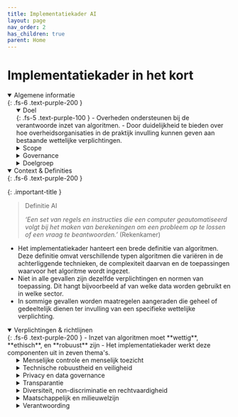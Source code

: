 ```yaml
---
title: Implementatiekader AI
layout: page
nav_order: 2
has_children: true
parent: Home
---
```

# Implementatiekader in het kort
<details open markdown="block">
<summary>Algemene informatie</summary>{: .fs-6 .text-purple-200	}

<details open markdown="block" style="padding-left: 20px">
<summary>Doel</summary>{: .fs-5 .text-purple-100	}
- Overheden ondersteunen bij de verantwoorde inzet van algoritmen.
- Door duidelijkheid te bieden over hoe overheidsorganisaties in de praktijk invulling kunnen geven aan bestaande wettelijke verplichtingen.
</details>

<details closed markdown="block" style="padding-left: 20px">
<summary>Scope</summary>{: .fs-5 .text-purple-100	}
- Het implementatiekader biedt een overzicht van de belangrijkste normen en maatregelen bij de ontwikkeling en implementatie van algoritmen.
- Het implementatiekader is niet alomvattend. Er zijn aanvullende verplichtingen voor domeinen zoals de zorg en de politie.
- Het implementatiekader is geen checklist. Het nemen van de maatregelen in dit kader leidt niet altijd rechtstreeks tot het voldoen aan een verplichting.
</details>

<details closed markdown="block" style="padding-left: 20px">
<summary>Governance</summary>{: .fs-5 .text-purple-100	}
- Ministeries zijn verantwoordelijk voor het identificeren en beheersen van risico's rond toepassing van algoritmes
- De Directie Coördinatie Algoritmes (DCA) van de Autoriteit Persoonsgegevens fungeert als externe algoritmetoezichthouder.
- De Auditdienst Rijk (ADR) brengt [woord weggevallen] uit.
- De Algemene Rekenkamer kan op eigen initiatief onderzoeken starten naar algoritmegebruik
</details>

<details closed markdown="block" style="padding-left: 20px">
<summary>Doelgroep</summary>{: .fs-5 .text-purple-100	}
- Het implementatiekader richt zich met name op betrokkenen  bij de ontwikkeling, implementatie, toetsing en verantwoording van algoritmen.
</details>

</details>


<details open markdown="block">

<summary>Context & Definities</summary>{: .fs-6 .text-purple-200	}

{: .important-title }
> Definitie AI
>
> _‘Een set van regels en instructies die een computer geautomatiseerd volgt bij het maken van berekeningen om een probleem op te lossen of een vraag te beantwoorden.’_ (Rekenkamer)

- Het implementatiekader hanteert een brede definitie van algoritmen. Deze definitie omvat verschillende typen algoritmen die variëren in de achterliggende technieken, de complexiteit daarvan en de toepassingen waarvoor het algoritme wordt ingezet.
- Niet in alle gevallen zijn dezelfde verplichtingen en normen van toepassing. Dit hangt bijvoorbeeld af van welke data worden gebruikt en in welke sector.
- In sommige gevallen worden maatregelen aangeraden die geheel of gedeeltelijk dienen ter invulling van een specifieke wettelijke verplichting.

</details>

<details open markdown="block">
<summary>Verplichtingen & richtlijnen</summary>{: .fs-6 .text-purple-200	}
- Inzet van algoritmen moet **wettig**, **ethisch**, en **robuust** zijn
- Het implementatiekader werkt deze componenten uit in zeven thema's.

<details closed markdown="block" style="padding-left: 20px"><summary>Menselijke controle en menselijk toezicht</summary>{: .fs-5 .text-purple-100	}

<style type="text/css">
.tg  {border:none;border-collapse:collapse;border-spacing:0;}
.tg td{border-style:solid;border-width:1px;font-family:Arial, sans-serif;font-size:14px;overflow:hidden;
  padding:10px 5px;word-break:normal;}
.tg th{border-style:solid;border-width:0px;
  overflow:hidden;padding:10px 5px;word-break:normal;}
.tg .tg-73oq{border-color:#000000;text-align:left;vertical-align:top}
</style>
<table class="tg" style="width:100%">
<thead>
  <tr>
    <td class="tg-73oq" rowspan="2" style="width:30%"><span style="font-weight:bold">Norm</span><br>Er is een gepaste mate van menselijke controle voor het specifieke algoritme en de specifieke gebruikssituatie.<br><br>
    <span style="font-weight:bold">Risico</span><br>Gebruikers kunnen geen onderbouwde, autonome beslissingen nemen ten aanzien van een algoritmisch systeem.<br></td>
    <td class="tg-73oq" rowspan="2" style="width:70%"><span style="font-weight:bold">Maatregelen</span><br>Zorg dat bij uitsluitend geautomatiseerde besluitvorming wordt voldaan aan de vereisten die volgen uit artikel 22 van de AVG. Zie hierbij norm —3.4.10—<br>Zorg dat goede toezichtmechanismen zijn gewaarborgd. Deze kunnen worden bereikt door middel van human-in-the-loop (HITL), human-on-the-loop (HOTL) en human-in-command (HIC) benaderingen.<br><br>Indien het algoritme of de gebruikssituatie zelflerend of autonoom is, dan is het van belang om specifiekere controle- en toezichtmechanismen in te stellen:<br>• Zorg voor detectie- en responsmechanismen om te controleren of er iets mis kan gaan<br>• Zorg voor een “stopknop” of procedure waarmee een activiteit indien nodig veilig kan worden afgebroken.<br>• Beoordeel of met deze procedure het proces volledig wordt afgebroken, het gedeeltelijk wordt afgebroken of de controle wordt overgedragen aan een mens</td>
  </tr>
  <tr>
  </tr>
</thead>
</table>

</details>

<details closed markdown="block" style="padding-left: 20px"><summary>Technische robuustheid en veiligheid</summary>{: .fs-5 .text-purple-100	}
</details>

<details closed markdown="block" style="padding-left: 20px"><summary>Privacy en data governance</summary>{: .fs-5 .text-purple-100	}
</details>

<details closed markdown="block" style="padding-left: 20px"><summary>Transparantie</summary>{: .fs-5 .text-purple-100	}
</details>

<details closed markdown="block" style="padding-left: 20px"><summary>Diversiteit, non-discriminatie en rechtvaardigheid</summary>{: .fs-5 .text-purple-100	}
</details>

<details closed markdown="block" style="padding-left: 20px"><summary>Maatschappelijk en milieuwelzijn</summary>{: .fs-5 .text-purple-100	}
</details>

<details closed markdown="block" style="padding-left: 20px"><summary>Verantwoording</summary>{: .fs-5 .text-purple-100	}
</details>

</details>